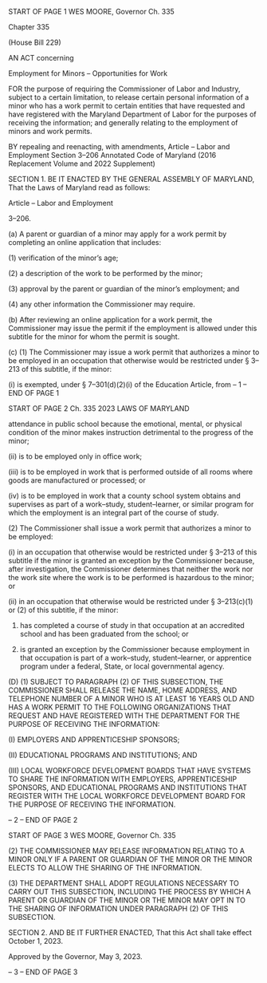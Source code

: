 START OF PAGE 1
WES MOORE, Governor Ch. 335

Chapter 335

(House Bill 229)

AN ACT concerning

Employment for Minors – Opportunities for Work

FOR the purpose of requiring the Commissioner of Labor and Industry, subject to a certain
limitation, to release certain personal information of a minor who has a work permit
to certain entities that have requested and have registered with the Maryland
Department of Labor for the purposes of receiving the information; and generally
relating to the employment of minors and work permits.

BY repealing and reenacting, with amendments,
Article – Labor and Employment
Section 3–206
Annotated Code of Maryland
(2016 Replacement Volume and 2022 Supplement)

SECTION 1. BE IT ENACTED BY THE GENERAL ASSEMBLY OF MARYLAND,
That the Laws of Maryland read as follows:

Article – Labor and Employment

3–206.

(a) A parent or guardian of a minor may apply for a work permit by completing
an online application that includes:

(1) verification of the minor’s age;

(2) a description of the work to be performed by the minor;

(3) approval by the parent or guardian of the minor’s employment; and

(4) any other information the Commissioner may require.

(b) After reviewing an online application for a work permit, the Commissioner
may issue the permit if the employment is allowed under this subtitle for the minor for
whom the permit is sought.

(c) (1) The Commissioner may issue a work permit that authorizes a minor to
be employed in an occupation that otherwise would be restricted under § 3–213 of this
subtitle, if the minor:

(i) is exempted, under § 7–301(d)(2)(i) of the Education Article, from
– 1 –
END OF PAGE 1

START OF PAGE 2
Ch. 335 2023 LAWS OF MARYLAND

attendance in public school because the emotional, mental, or physical condition of the
minor makes instruction detrimental to the progress of the minor;

(ii) is to be employed only in office work;

(iii) is to be employed in work that is performed outside of all rooms
where goods are manufactured or processed; or

(iv) is to be employed in work that a county school system obtains
and supervises as part of a work–study, student–learner, or similar program for which the
employment is an integral part of the course of study.

(2) The Commissioner shall issue a work permit that authorizes a minor to
be employed:

(i) in an occupation that otherwise would be restricted under §
3–213 of this subtitle if the minor is granted an exception by the Commissioner because,
after investigation, the Commissioner determines that neither the work nor the work site
where the work is to be performed is hazardous to the minor; or

(ii) in an occupation that otherwise would be restricted under §
3–213(c)(1) or (2) of this subtitle, if the minor:

1. has completed a course of study in that occupation at an
accredited school and has been graduated from the school; or

2. is granted an exception by the Commissioner because
employment in that occupation is part of a work–study, student–learner, or apprentice
program under a federal, State, or local governmental agency.

(D) (1) SUBJECT TO PARAGRAPH (2) OF THIS SUBSECTION, THE
COMMISSIONER SHALL RELEASE THE NAME, HOME ADDRESS, AND TELEPHONE
NUMBER OF A MINOR WHO IS AT LEAST 16 YEARS OLD AND HAS A WORK PERMIT TO
THE FOLLOWING ORGANIZATIONS THAT REQUEST AND HAVE REGISTERED WITH THE
DEPARTMENT FOR THE PURPOSE OF RECEIVING THE INFORMATION:

(I) EMPLOYERS AND APPRENTICESHIP SPONSORS;

(II) EDUCATIONAL PROGRAMS AND INSTITUTIONS; AND

(III) LOCAL WORKFORCE DEVELOPMENT BOARDS THAT HAVE
SYSTEMS TO SHARE THE INFORMATION WITH EMPLOYERS, APPRENTICESHIP
SPONSORS, AND EDUCATIONAL PROGRAMS AND INSTITUTIONS THAT REGISTER
WITH THE LOCAL WORKFORCE DEVELOPMENT BOARD FOR THE PURPOSE OF
RECEIVING THE INFORMATION.

– 2 –
END OF PAGE 2

START OF PAGE 3
WES MOORE, Governor Ch. 335

(2) THE COMMISSIONER MAY RELEASE INFORMATION RELATING TO
A MINOR ONLY IF A PARENT OR GUARDIAN OF THE MINOR OR THE MINOR ELECTS TO
ALLOW THE SHARING OF THE INFORMATION.

(3) THE DEPARTMENT SHALL ADOPT REGULATIONS NECESSARY TO
CARRY OUT THIS SUBSECTION, INCLUDING THE PROCESS BY WHICH A PARENT OR
GUARDIAN OF THE MINOR OR THE MINOR MAY OPT IN TO THE SHARING OF
INFORMATION UNDER PARAGRAPH (2) OF THIS SUBSECTION.

SECTION 2. AND BE IT FURTHER ENACTED, That this Act shall take effect
October 1, 2023.

Approved by the Governor, May 3, 2023.

– 3 –
END OF PAGE 3